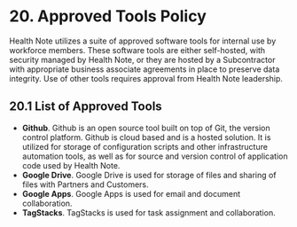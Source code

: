 # 20. Approved Tools Policy

Health Note utilizes a suite of approved software tools for internal use by workforce members. These software tools are either self-hosted, with security managed by Health Note, or they are hosted by a Subcontractor with appropriate business associate agreements in place to preserve data integrity. Use of other tools requires approval from Health Note leadership.

## 20.1 List of Approved Tools

* **Github**. Github is an open source tool built on top of Git, the version control platform. Github is cloud based and is a hosted solution. It is utilized for storage of configuration scripts and other infrastructure automation tools, as well as for source and version control of application code used by Health Note.
* **Google Drive**. Google Drive is used for storage of files and sharing of files with Partners and Customers.
* **Google Apps**. Google Apps is used for email and document collaboration.
* **TagStacks**. TagStacks is used for task assignment and collaboration.
